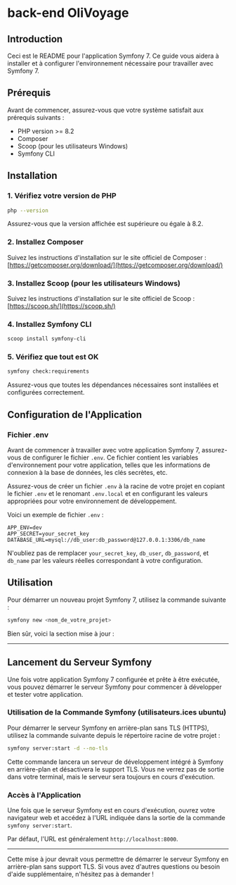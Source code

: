 # back-end OliVoyage

## Introduction

Ceci est le README pour l'application Symfony 7. Ce guide vous aidera à installer et à configurer l'environnement nécessaire pour travailler avec Symfony 7.

## Prérequis

Avant de commencer, assurez-vous que votre système satisfait aux prérequis suivants :

- PHP version >= 8.2
- Composer
- Scoop (pour les utilisateurs Windows)
- Symfony CLI

## Installation

### 1. Vérifiez votre version de PHP

```bash
php --version
```

Assurez-vous que la version affichée est supérieure ou égale à 8.2.

### 2. Installez Composer

Suivez les instructions d'installation sur le site officiel de Composer : [https://getcomposer.org/download/](https://getcomposer.org/download/)

### 3. Installez Scoop (pour les utilisateurs Windows)

Suivez les instructions d'installation sur le site officiel de Scoop : [https://scoop.sh/](https://scoop.sh/)

### 4. Installez Symfony CLI

```bash
scoop install symfony-cli
```

### 5. Vérifiez que tout est OK

```bash
symfony check:requirements
```

Assurez-vous que toutes les dépendances nécessaires sont installées et configurées correctement.

## Configuration de l'Application

### Fichier .env

Avant de commencer à travailler avec votre application Symfony 7, assurez-vous de configurer le fichier `.env`. Ce fichier contient les variables d'environnement pour votre application, telles que les informations de connexion à la base de données, les clés secrètes, etc.

Assurez-vous de créer un fichier `.env` à la racine de votre projet en copiant le fichier `.env` et le renomant `.env.local` et en configurant les valeurs appropriées pour votre environnement de développement.

Voici un exemple de fichier `.env` :

```
APP_ENV=dev
APP_SECRET=your_secret_key
DATABASE_URL=mysql://db_user:db_password@127.0.0.1:3306/db_name
```

N'oubliez pas de remplacer `your_secret_key`, `db_user`, `db_password`, et `db_name` par les valeurs réelles correspondant à votre configuration.

## Utilisation

Pour démarrer un nouveau projet Symfony 7, utilisez la commande suivante :

```bash
symfony new <nom_de_votre_projet>
```

Bien sûr, voici la section mise à jour :

---

## Lancement du Serveur Symfony

Une fois votre application Symfony 7 configurée et prête à être exécutée, vous pouvez démarrer le serveur Symfony pour commencer à développer et tester votre application.

### Utilisation de la Commande Symfony (utilisateurs.ices ubuntu)

Pour démarrer le serveur Symfony en arrière-plan sans TLS (HTTPS), utilisez la commande suivante depuis le répertoire racine de votre projet :

```bash
symfony server:start -d --no-tls
```

Cette commande lancera un serveur de développement intégré à Symfony en arrière-plan et désactivera le support TLS. Vous ne verrez pas de sortie dans votre terminal, mais le serveur sera toujours en cours d'exécution.

### Accès à l'Application

Une fois que le serveur Symfony est en cours d'exécution, ouvrez votre navigateur web et accédez à l'URL indiquée dans la sortie de la commande `symfony server:start`.

Par défaut, l'URL est généralement `http://localhost:8000`.

---

Cette mise à jour devrait vous permettre de démarrer le serveur Symfony en arrière-plan sans support TLS. Si vous avez d'autres questions ou besoin d'aide supplémentaire, n'hésitez pas à demander !
